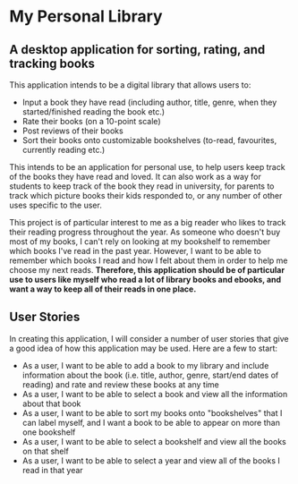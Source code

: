 # My Personal Library

## A desktop application for sorting, rating, and tracking books

This application intends to be a digital library that allows users to:
- Input a book they have read (including author, title, genre, when they started/finished reading the book etc.)
- Rate their books (on a 10-point scale)
- Post reviews of their books
- Sort their books onto customizable bookshelves (to-read, favourites, currently reading etc.)

This intends to be an application for personal use, to help users keep track of the books they have read and loved.
It can also work as a way for students to keep track of the book they read in university, for parents to track which 
picture books their kids responded to, or any number of other uses specific to the user. 

This project is of particular interest to me as a big reader who likes to track their reading progress throughout the 
year. As someone who doesn't buy most of my books, I can't rely on looking at my bookshelf to remember which books I've 
read in the past year. However, I want to be able to remember which books I read and how I felt about them in order to 
help me choose my next reads. **Therefore, this application should be of particular use to users like myself who read a 
lot of library books and ebooks, and want a way to keep all of their reads in one place.**

## User Stories
In creating this application, I will consider a number of user stories that give a good idea of how this 
application may be used. Here are a few to start:
- As a user, I want to be able to add a book to my library and include information about the book (i.e. 
title, author, genre, start/end dates of reading) and rate and review these books at any time
- As a user, I want to be able to select a book and view all the information about that book
- As a user, I want to be able to sort my books onto "bookshelves" that I can label myself, and I want a 
book to be able to appear on more than one bookshelf
- As a user, I want to be able to select a bookshelf and view all the books on that shelf
- As a user, I want to be able to select a year and view all of the books I read in that year
